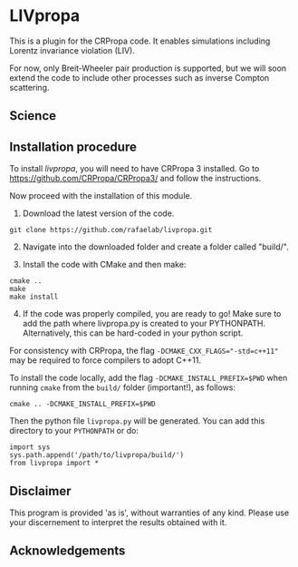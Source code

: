 # LIVpropa

This is a plugin for the CRPropa code.
It enables simulations including Lorentz invariance violation (LIV).

For now, only Breit-Wheeler pair production is supported, but we will soon extend the code to include other processes such as inverse Compton scattering.


## Science


## Installation procedure

To install *livpropa*, you will need to have CRPropa 3 installed. 
Go to https://github.com/CRPropa/CRPropa3/ and follow the instructions.

Now proceed with the installation of this module.

1. Download the latest version of the code.
```
git clone https://github.com/rafaelab/livpropa.git
```

2. Navigate into the downloaded folder and create a folder called "build/".

3. Install the code with CMake and then make:

```
cmake ..
make
make install
```

4. If the code was properly compiled, you are ready to go!
Make sure to add the path where livpropa.py is created to your PYTHONPATH.
Alternatively, this can be hard-coded in your python script.

For consistency with CRPropa, the flag `-DCMAKE_CXX_FLAGS="-std=c++11"` may be required to force compilers to adopt C++11.

To install the code locally, add the flag `-DCMAKE_INSTALL_PREFIX=$PWD` when running `cmake` from the `build/` folder (important!), as follows:
```
cmake .. -DCMAKE_INSTALL_PREFIX=$PWD
```
Then the python file `livpropa.py` will be generated. You can add this directory to your `PYTHONPATH` or do:
```
import sys
sys.path.append('/path/to/livpropa/build/')
from livpropa import *
```


## Disclaimer

This program is provided 'as is', without warranties of any kind. 
Please use your discernement to interpret the results obtained with it.


## Acknowledgements